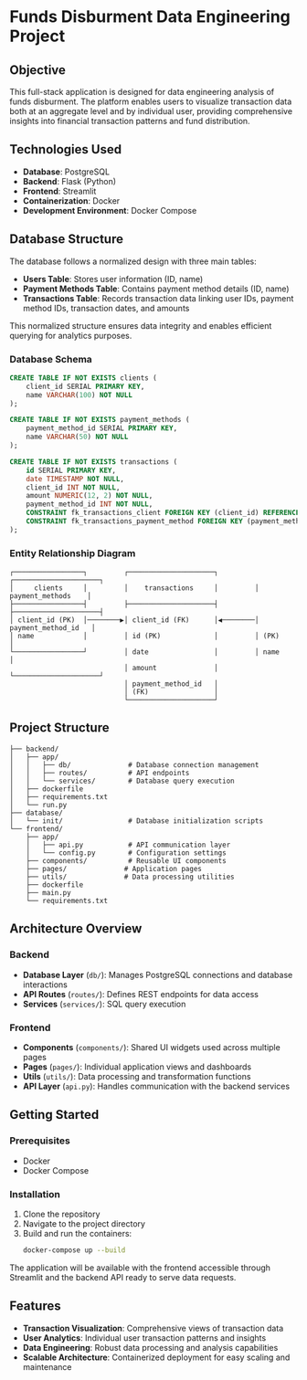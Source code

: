 # Funds Disburment Data Engineering Project

## Objective

This full-stack application is designed for data engineering analysis of funds disburment. The platform enables users to visualize transaction data both at an aggregate level and by individual user, providing comprehensive insights into financial transaction patterns and fund distribution.

## Technologies Used

- **Database**: PostgreSQL
- **Backend**: Flask (Python)
- **Frontend**: Streamlit
- **Containerization**: Docker
- **Development Environment**: Docker Compose

## Database Structure

The database follows a normalized design with three main tables:

- **Users Table**: Stores user information (ID, name)
- **Payment Methods Table**: Contains payment method details (ID, name)
- **Transactions Table**: Records transaction data linking user IDs, payment method IDs, transaction dates, and amounts

This normalized structure ensures data integrity and enables efficient querying for analytics purposes.

### Database Schema

```sql
CREATE TABLE IF NOT EXISTS clients (
    client_id SERIAL PRIMARY KEY,
    name VARCHAR(100) NOT NULL
);

CREATE TABLE IF NOT EXISTS payment_methods (
    payment_method_id SERIAL PRIMARY KEY,
    name VARCHAR(50) NOT NULL
);

CREATE TABLE IF NOT EXISTS transactions (
    id SERIAL PRIMARY KEY,
    date TIMESTAMP NOT NULL,
    client_id INT NOT NULL,
    amount NUMERIC(12, 2) NOT NULL,
    payment_method_id INT NOT NULL,
    CONSTRAINT fk_transactions_client FOREIGN KEY (client_id) REFERENCES clients(client_id),
    CONSTRAINT fk_transactions_payment_method FOREIGN KEY (payment_method_id) REFERENCES payment_methods(payment_method_id)
);
```

### Entity Relationship Diagram

```
┌─────────────────┐         ┌─────────────────────┐         ┌─────────────────────┐
│     clients     │         │    transactions     │         │  payment_methods    │
├─────────────────┤         ├─────────────────────┤         ├─────────────────────┤
│ client_id (PK)  │────────▶│ client_id (FK)      │◀────────│ payment_method_id   │
│ name            │         │ id (PK)             │         │ (PK)                │
└─────────────────┘         │ date                │         │ name                │
                            │ amount              │         └─────────────────────┘
                            │ payment_method_id   │
                            │ (FK)                │
                            └─────────────────────┘
```

## Project Structure

```
├── backend/
│   ├── app/
│   │   ├── db/              # Database connection management
│   │   ├── routes/          # API endpoints
│   │   └── services/        # Database query execution
│   ├── dockerfile
│   ├── requirements.txt
│   └── run.py
├── database/
│   └── init/                # Database initialization scripts
└── frontend/
    ├── app/
    │   ├── api.py           # API communication layer
    │   └── config.py        # Configuration settings
    ├── components/          # Reusable UI components
    ├── pages/              # Application pages
    ├── utils/              # Data processing utilities
    ├── dockerfile
    ├── main.py
    └── requirements.txt
```

## Architecture Overview

### Backend
- **Database Layer** (`db/`): Manages PostgreSQL connections and database interactions
- **API Routes** (`routes/`): Defines REST endpoints for data access
- **Services** (`services/`): SQL query execution

### Frontend
- **Components** (`components/`): Shared UI widgets used across multiple pages
- **Pages** (`pages/`): Individual application views and dashboards
- **Utils** (`utils/`): Data processing and transformation functions
- **API Layer** (`api.py`): Handles communication with the backend services

## Getting Started

### Prerequisites
- Docker
- Docker Compose

### Installation

1. Clone the repository
2. Navigate to the project directory
3. Build and run the containers:
   ```bash
   docker-compose up --build
   ```

The application will be available with the frontend accessible through Streamlit and the backend API ready to serve data requests.

## Features

- **Transaction Visualization**: Comprehensive views of transaction data
- **User Analytics**: Individual user transaction patterns and insights
- **Data Engineering**: Robust data processing and analysis capabilities
- **Scalable Architecture**: Containerized deployment for easy scaling and maintenance